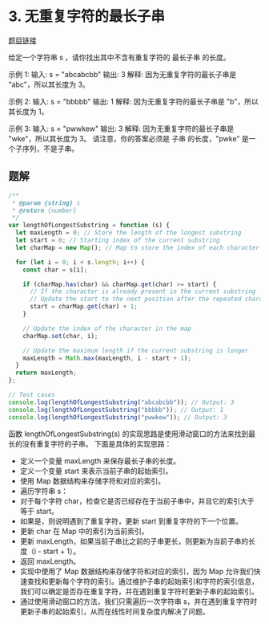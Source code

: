 # 3. 无重复字符的最长子串

[题目链接](https://leetcode.cn/problems/longest-substring-without-repeating-characters/description/)

给定一个字符串 s ，请你找出其中不含有重复字符的 最长子串 的长度。

示例 1:
输入: s = "abcabcbb"
输出: 3
解释: 因为无重复字符的最长子串是 "abc"，所以其长度为 3。

示例 2:
输入: s = "bbbbb"
输出: 1
解释: 因为无重复字符的最长子串是 "b"，所以其长度为 1。

示例 3:
输入: s = "pwwkew"
输出: 3
解释: 因为无重复字符的最长子串是 "wke"，所以其长度为 3。
请注意，你的答案必须是 子串 的长度，"pwke" 是一个子序列，不是子串。

## 题解

```js
/**
 * @param {string} s
 * @return {number}
 */
var lengthOfLongestSubstring = function (s) {
  let maxLength = 0; // Store the length of the longest substring
  let start = 0; // Starting index of the current substring
  let charMap = new Map(); // Map to store the index of each character

  for (let i = 0; i < s.length; i++) {
    const char = s[i];

    if (charMap.has(char) && charMap.get(char) >= start) {
      // If the character is already present in the current substring
      // Update the start to the next position after the repeated character
      start = charMap.get(char) + 1;
    }

    // Update the index of the character in the map
    charMap.set(char, i);

    // Update the maximum length if the current substring is longer
    maxLength = Math.max(maxLength, i - start + 1);
  }
  return maxLength;
};

// Test cases
console.log(lengthOfLongestSubstring("abcabcbb")); // Output: 3
console.log(lengthOfLongestSubstring("bbbbb")); // Output: 1
console.log(lengthOfLongestSubstring("pwwkew")); // Output: 3
```

函数 lengthOfLongestSubstring(s) 的实现思路是使用滑动窗口的方法来找到最长的没有重复字符的子串。
下面是具体的实现思路：
- 定义一个变量 maxLength 来保存最长子串的长度。
- 定义一个变量 start 来表示当前子串的起始索引。
- 使用 Map 数据结构来存储字符和对应的索引。
- 遍历字符串 s：
- 对于每个字符 char，检查它是否已经存在于当前子串中，并且它的索引大于等于 start。
- 如果是，则说明遇到了重复字符，更新 start 到重复字符的下一个位置。
- 更新 char 在 Map 中的索引为当前索引。
- 更新 maxLength，如果当前子串比之前的子串更长，则更新为当前子串的长度（i - start + 1）。
- 返回 maxLength。
- 实现中使用了 Map 数据结构来存储字符和对应的索引，因为 Map 允许我们快速查找和更新每个字符的索引。通过维护子串的起始索引和字符的索引信息，我们可以确定是否存在重复字符，并在遇到重复字符时更新子串的起始索引。
- 通过使用滑动窗口的方法，我们只需遍历一次字符串 s，并在遇到重复字符时更新子串的起始索引，从而在线性时间复杂度内解决了问题。